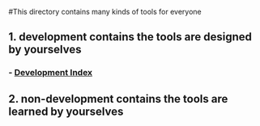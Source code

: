 #This directory contains many kinds of tools for everyone 
## 1. development contains the tools are designed by yourselves
### - [Development Index](./development/README.md) 
## 2. non-development contains the tools are learned by yourselves
